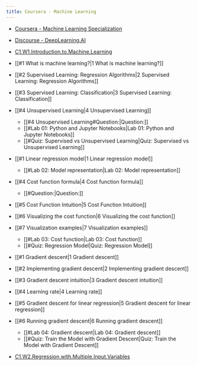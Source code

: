 ```yaml
---
title: Coursera - Machine Learning
---
```

- [Coursera - Machine Learning Specialization](https://www.coursera.org/specializations/machine-learning-introduction)
- [Discourse - DeepLearning.AI](https://community.deeplearning.ai/top?period=daily)

- [C1.W1.Introduction.to.Machine.Learning](C1.W1.Introduction.to.Machine.Learning.md)

- [[#1 What is machine learning?|1 What is machine learning?]]
- [[#2 Supervised Learning: Regression Algorithms|2 Supervised Learning: Regression Algorithms]]
- [[#3 Supervised Learning: Classification|3 Supervised Learning: Classification]]
- [[#4 Unsupervised Learning|4 Unsupervised Learning]]
  - [[#4 Unsupervised Learning#Question:|Question:]]
  - [[#Lab 01: Python and Jupyter Notebooks|Lab 01: Python and Jupyter Notebooks]]
  - [[#Quiz: Supervised vs Unsupervised Learning|Quiz: Supervised vs Unsupervised Learning]]
- [[#1 Linear regression model|1 Linear regression model]]
  - [[#Lab 02: Model representation|Lab 02: Model representation]]
- [[#4 Cost function formula|4 Cost function formula]]
  - [[#Question:|Question:]]
- [[#5 Cost Function Intuition|5 Cost Function Intuition]]
- [[#6 Visualizing the cost function|6 Visualizing the cost function]]
- [[#7 Visualization examples|7 Visualization examples]]
  - [[#Lab 03: Cost function|Lab 03: Cost function]]
  - [[#Quiz: Regression Model|Quiz: Regression Model]]
- [[#1 Gradient descent|1 Gradient descent]]
- [[#2 Implementing gradient descent|2 Implementing gradient descent]]
- [[#3 Gradient descent intuition|3 Gradient descent intuition]]
- [[#4 Learning rate|4 Learning rate]]
- [[#5 Gradient descent for linear regression|5 Gradient descent for linear regression]]
- [[#6 Running gradient descent|6 Running gradient descent]]
  - [[#Lab 04: Gradient descent|Lab 04: Gradient descent]]
  - [[#Quiz: Train the Model with Gradient Descent|Quiz: Train the Model with Gradient Descent]]

- [C1.W2.Regression.with.Multiple.Input.Variables](C1.W2.Regression.with.Multiple.Input.Variables.md)
